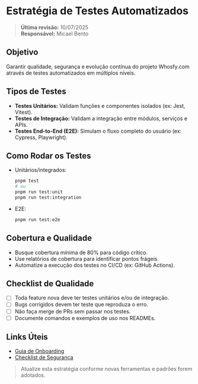 # Estratégia de Testes Automatizados

> **Última revisão:** 10/07/2025  
> **Responsável:** Micael Bento

## Objetivo
Garantir qualidade, segurança e evolução contínua do projeto Whosfy.com através de testes automatizados em múltiplos níveis.

## Tipos de Testes
- **Testes Unitários:** Validam funções e componentes isolados (ex: Jest, Vitest).
- **Testes de Integração:** Validam a integração entre módulos, serviços e APIs.
- **Testes End-to-End (E2E):** Simulam o fluxo completo do usuário (ex: Cypress, Playwright).

## Como Rodar os Testes
- Unitários/integrados:
  ```bash
  pnpm test
  # ou
  pnpm run test:unit
  pnpm run test:integration
  ```
- E2E:
  ```bash
  pnpm run test:e2e
  ```

## Cobertura e Qualidade
- Busque cobertura mínima de 80% para código crítico.
- Use relatórios de cobertura para identificar pontos frágeis.
- Automatize a execução dos testes no CI/CD (ex: GitHub Actions).

## Checklist de Qualidade
- [ ] Toda feature nova deve ter testes unitários e/ou de integração.
- [ ] Bugs corrigidos devem ter teste que reproduza o erro.
- [ ] Não faça merge de PRs sem passar nos testes.
- [ ] Documente comandos e exemplos de uso nos READMEs.

## Links Úteis
- [Guia de Onboarding](./onboarding.md)
- [Checklist de Segurança](./infraestrutura/README.md)

> Atualize esta estratégia conforme novas ferramentas e padrões forem adotados. 